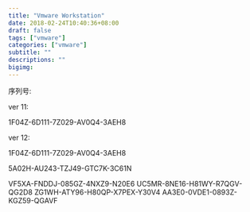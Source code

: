 ```yaml
---
title: "Vmware Workstation"
date: 2018-02-24T10:40:36+08:00
draft: false
tags: ["vmware"]
categories: ["vmware"]
subtitle: ""
descriptions: ""
bigimg:
---
```


序列号:

ver 11:

1F04Z-6D111-7Z029-AV0Q4-3AEH8

ver 12:

1F04Z-6D111-7Z029-AV0Q4-3AEH8

5A02H-AU243-TZJ49-GTC7K-3C61N

VF5XA-FNDDJ-085GZ-4NXZ9-N20E6
UC5MR-8NE16-H81WY-R7QGV-QG2D8
ZG1WH-ATY96-H80QP-X7PEX-Y30V4
AA3E0-0VDE1-0893Z-KGZ59-QGAVF